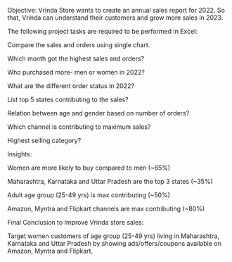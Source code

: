 Objective:	Vrinda Store wants to create an annual sales report for 2022. So that, Vrinda can understand their customers and grow more sales in 2023.			
				
The following project tasks are required to be performed in Excel:				
	
Compare the sales and orders using single chart.			

Which month got the highest sales and orders?			

Who purchased more- men or women in 2022?			

What are the different order status in 2022?			

List top 5 states contributing to the sales?			

Relation between age and gender based on number of orders?			

Which channel is contributing to maximum sales?			

Highest selling category?			
				
				


Insights:				

Women are more likely to buy compared to men (~65%)				

Maharashtra, Karnataka and Uttar Pradesh are the top 3 states (~35%)				

Adult age group (25-49 yrs) is max contributing (~50%)				

Amazon, Myntra and Flipkart channels are max contributing (~80%)				
				


Final Conclusion to Improve Vrinda store sales:


Target women customers of age group (25-49 yrs) living in Maharashtra, Karnataka and Uttar Pradesh by showing ads/offers/coupons available on Amazon, Myntra and Flipkart.				

